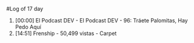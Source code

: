 #Log of 17 day

1. [00:00] El Podcast DEV - El Podcast DEV - 96: Tráete Palomitas, Hay Pedo Aquí
1. [14:51] Frenship - 50,499 vistas - Carpet
